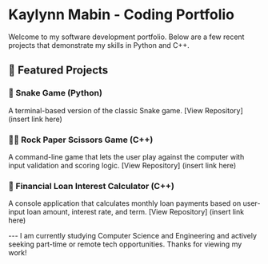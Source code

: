 # Kaylynn Mabin - Coding Portfolio

Welcome to my software development portfolio. Below are a few recent projects that demonstrate my skills in Python and C++.

## 📌 Featured Projects

### 🐍 Snake Game (Python)
A terminal-based version of the classic Snake game.
[View Repository] (insert link here)

### ✊🏽 Rock Paper Scissors Game (C++)
A command-line game that lets the user play against the computer with input validation and scoring logic. 
[View Repository] (insert link here)

### 💸 Financial Loan Interest Calculator (C++)
A console application that calculates monthly loan payments based on user-input loan amount, interest rate, and term.
[View Repository] (insert link here)

--- I am currently studying Computer Science and Engineering and actively seeking part-time or remote tech opportunities.
Thanks for viewing my work!

